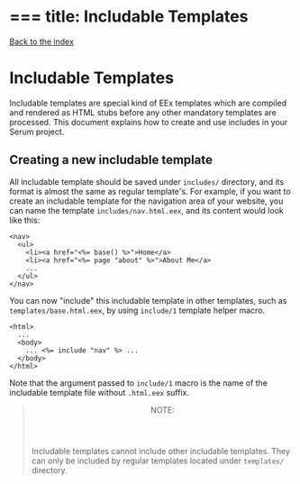 ===
title: Includable Templates
===

[Back to the index](%pages:docs/index)

# Includable Templates

Includable templates are special kind of EEx templates which are compiled and
rendered as HTML stubs before any other mandatory templates are processed. This
document explains how to create and use includes in your Serum project.

## Creating a new includable template

All includable template should be saved under `includes/` directory, and its
format is almost the same as regular template's. For example, if you want to
create an includable template for the navigation area of your website, you can
name the template `includes/nav.html.eex`, and its content would look like this:

```
<nav>
  <ul>
    <li><a href="<%= base() %>">Home</a>
    <li><a href="<%= page "about" %>">About Me</a>
    ...
  </ul>
</nav>
```

You can now "include" this includable template in other templates, such as
`templates/base.html.eex`, by using `include/1` template helper macro.

```
<html>
  ...
  <body>
    ... <%= include "nav" %> ...
  </body>
</html>
```

Note that the argument passed to `include/1` macro is the name of the includable
template file without `.html.eex` suffix.

<blockquote class="note">
  <header>NOTE:</header>
  <p>Includable templates cannot include other includable templates. They can
  only be included by regular templates located under <code>templates/</code>
  directory.</p>
</blockquote>
